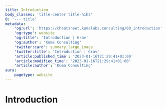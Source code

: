 ```yaml
---
title: Introduction
body_classes: 'title-center title-h1h2'
0: '--- title'
metadata:
    'og:url': 'https://cheatsheet.kumalabs.consulting/00_introduction'
    'og:type': website
    'og:title': 'Introduction | Grav'
    'og:author': 'Kuma Consulting'
    'twitter:card': summary_large_image
    'twitter:title': 'Introduction | Grav'
    'article:published_time': '2023-01-16T21:29:41+01:00'
    'article:modified_time': '2023-01-16T21:29:41+01:00'
    'article:author': 'Kuma Consulting'
aura:
    pagetype: website
---
```


# Introduction